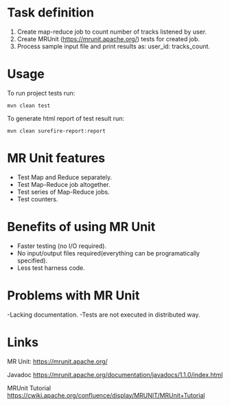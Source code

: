 # Task definition

1. Create map-reduce job to count number of tracks listened by user.
2. Create MRUnit (https://mrunit.apache.org/) tests for created job.
3. Process sample input file and print results as: user_id: tracks_count.

# Usage

To run project tests run:

    mvn clean test

To generate html report of test result run:

    mvn clean surefire-report:report

# MR Unit features

- Test Map and Reduce separately.
- Test Map-Reduce job altogether.
- Test series of Map-Reduce jobs.
- Test counters.
	
# Benefits of using MR Unit

- Faster testing (no I/O required).
- No input/output files required(everything can be programatically specified).
- Less test harness code.

# Problems with MR Unit

-Lacking documentation.
-Tests are not executed in distributed way.
	
# Links

MR Unit:
https://mrunit.apache.org/ 

Javadoc
https://mrunit.apache.org/documentation/javadocs/1.1.0/index.html 

MRUnit Tutorial
https://cwiki.apache.org/confluence/display/MRUNIT/MRUnit+Tutorial
